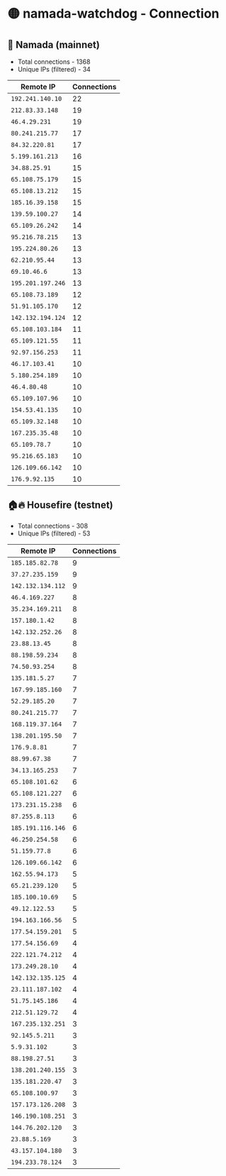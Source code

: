 # 🟡 namada-watchdog - Connection

## 🚀 Namada (mainnet)
- Total connections - 1368
- Unique IPs (filtered) - 34

| Remote IP | Connections |
|-----------|-------------|
| `192.241.140.10` | 22 |
| `212.83.33.148` | 19 |
| `46.4.29.231` | 19 |
| `80.241.215.77` | 17 |
| `84.32.220.81` | 17 |
| `5.199.161.213` | 16 |
| `34.88.25.91` | 15 |
| `65.108.75.179` | 15 |
| `65.108.13.212` | 15 |
| `185.16.39.158` | 15 |
| `139.59.100.27` | 14 |
| `65.109.26.242` | 14 |
| `95.216.78.215` | 13 |
| `195.224.80.26` | 13 |
| `62.210.95.44` | 13 |
| `69.10.46.6` | 13 |
| `195.201.197.246` | 13 |
| `65.108.73.189` | 12 |
| `51.91.105.170` | 12 |
| `142.132.194.124` | 12 |
| `65.108.103.184` | 11 |
| `65.109.121.55` | 11 |
| `92.97.156.253` | 11 |
| `46.17.103.41` | 10 |
| `5.180.254.189` | 10 |
| `46.4.80.48` | 10 |
| `65.109.107.96` | 10 |
| `154.53.41.135` | 10 |
| `65.109.32.148` | 10 |
| `167.235.35.48` | 10 |
| `65.109.78.7` | 10 |
| `95.216.65.183` | 10 |
| `126.109.66.142` | 10 |
| `176.9.92.135` | 10 |

## 🏠🔥 Housefire (testnet)

- Total connections - 308
- Unique IPs (filtered) - 53

| Remote IP | Connections |
|-----------|-------------|
| `185.185.82.78` | 9 |
| `37.27.235.159` | 9 |
| `142.132.134.112` | 9 |
| `46.4.169.227` | 8 |
| `35.234.169.211` | 8 |
| `157.180.1.42` | 8 |
| `142.132.252.26` | 8 |
| `23.88.13.45` | 8 |
| `88.198.59.234` | 8 |
| `74.50.93.254` | 8 |
| `135.181.5.27` | 7 |
| `167.99.185.160` | 7 |
| `52.29.185.20` | 7 |
| `80.241.215.77` | 7 |
| `168.119.37.164` | 7 |
| `138.201.195.50` | 7 |
| `176.9.8.81` | 7 |
| `88.99.67.38` | 7 |
| `34.13.165.253` | 7 |
| `65.108.101.62` | 6 |
| `65.108.121.227` | 6 |
| `173.231.15.238` | 6 |
| `87.255.8.113` | 6 |
| `185.191.116.146` | 6 |
| `46.250.254.58` | 6 |
| `51.159.77.8` | 6 |
| `126.109.66.142` | 6 |
| `162.55.94.173` | 5 |
| `65.21.239.120` | 5 |
| `185.100.10.69` | 5 |
| `49.12.122.53` | 5 |
| `194.163.166.56` | 5 |
| `177.54.159.201` | 5 |
| `177.54.156.69` | 4 |
| `222.121.74.212` | 4 |
| `173.249.28.10` | 4 |
| `142.132.135.125` | 4 |
| `23.111.187.102` | 4 |
| `51.75.145.186` | 4 |
| `212.51.129.72` | 4 |
| `167.235.132.251` | 3 |
| `92.145.5.211` | 3 |
| `5.9.31.102` | 3 |
| `88.198.27.51` | 3 |
| `138.201.240.155` | 3 |
| `135.181.220.47` | 3 |
| `65.108.100.97` | 3 |
| `157.173.126.208` | 3 |
| `146.190.108.251` | 3 |
| `144.76.202.120` | 3 |
| `23.88.5.169` | 3 |
| `43.157.104.180` | 3 |
| `194.233.78.124` | 3 |

